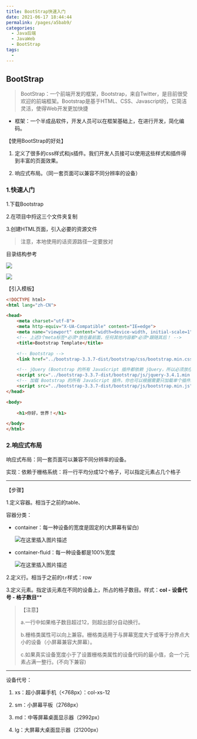 ```yaml
---
title: BootStrap快速入门
date: 2021-06-17 18:44:44
permalink: /pages/a5bab9/
categories:
  - Java后端
  - JavaWeb
  - BootStrap
tags:
  - 
---
```



## BootStrap

> BootStrap：一个前端开发的框架，Bootstrap，来自Twitter，是目前很受欢迎的前端框架。Bootstrap是基于HTML、CSS、Javascript的，它简洁灵活，使得Web开发更加快捷

- 框架：一个半成品软件，开发人员可以在框架基础上，在进行开发，简化编码。

【使用BootStrap的好处】

1. 定义了很多的css样式和js插件。我们开发人员接可以使用这些样式和插件得到丰富的页面效果。

2. 响应式布局。（同一套页面可以兼容不同分辨率的设备）

### 1.快速人门

1.下载Bootstrap

2.在项目中捋这三个文件夹复制

3.创建HTML页面，引入必要的资源文件

> 注意，本地使用的话资源路径一定要放对

<kbd>目录结构参考</kbd>

![](https://iqqcode-blog.oss-cn-beijing.aliyuncs.com/img-2021-later/20210621205655.png)

![](https://iqqcode-blog.oss-cn-beijing.aliyuncs.com/img-2021-later/20210621205711.png)

【引入模板】

```html
<!DOCTYPE html>
<html lang="zh-CN">

<head>
    <meta charset="utf-8">
    <meta http-equiv="X-UA-Compatible" content="IE=edge">
    <meta name="viewport" content="width=device-width, initial-scale=1">
    <!-- 上述3个meta标签*必须*放在最前面，任何其他内容都*必须*跟随其后！ -->
    <title>Bootstrap Template</title>

    <!-- Bootstrap -->
    <link href="../bootstrap-3.3.7-dist/bootstrap/css/bootstrap.min.css" rel="stylesheet">

    <!-- jQuery (Bootstrap 的所有 JavaScript 插件都依赖 jQuery，所以必须放在前边) -->
    <script src="../bootstrap-3.3.7-dist/bootstrap/js/jquery-3.4.1.min.js"></script>
    <!-- 加载 Bootstrap 的所有 JavaScript 插件。你也可以根据需要只加载单个插件。 -->
    <script src="../bootstrap-3.3.7-dist/bootstrap/js/bootstrap.min.js"></script>
</head>

<body>
  
    <h1>你好，世界！</h1>

</body>
</html>
```





### 2.响应式布局


响应式布局：同一套页面可以兼容不同分辨率的设备。

实现：依赖于栅格系统：将一行平均分成12个格子，可以指定元素占几个格子

------------------

【步骤】

1.定义容器。相当于之前的table、

容器分类：

- container：每一种设备的宽度是固定的(大屏幕有留白)

  ![在这里插入图片描述](https://iqqcode-blog.oss-cn-beijing.aliyuncs.com/img-2021-later/20210621205723.png)

- container-fluid：每一种设备都是100%宽度

  ![在这里插入图片描述](https://iqqcode-blog.oss-cn-beijing.aliyuncs.com/img-2021-later/20210621205720.png)

2.定义行。相当于之前的`tr`样式：row

3.定义元素。指定该元素在不同的设备上，所占的格子数目。样式：**col - 设备代号 - 格子数目****

>【注意】
>
> a.一行中如果格子数目超过12，则超出部分自动换行。
>
>b.栅格类属性可以向上兼容。栅格类适用于与屏幕宽度大于或等于分界点大小的设备（小屏幕兼容大屏幕）。
>
>c.如果真实设备宽度小于了设置栅格类属性的设备代码的最小值，会一个元素占满一整行。(不向下兼容)

-------------------------------------------------------------

设备代号：

1. xs：超小屏幕手机（<768px）：col-xs-12

2. sm：小屏幕平板（2768px）

3. md：中等屏幕桌面显示器（2992px）

4. lg：大屏幕大桌面显示器（21200px）